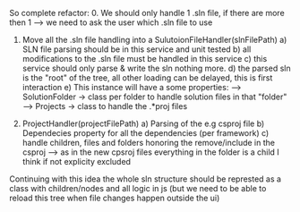 So complete refactor: 0. We should only handle 1 .sln file, if there are more then 1
--> we need to ask the user which .sln file to use

1. Move all the .sln file handling into a SulutoionFileHandler(slnFilePath)
   a) SLN file parsing should be in this service and unit tested
   b) all modifications to the .sln file must be handled in this service
   c) this service should only parse & write the sln nothing more.
   d) the parsed sln is the "root" of the tree, all other loading can be delayed, this is first interaction
   e) This instance will have a some properties:
   --> SolutionFolder -> class per folder to handle solution files in that "folder"
   --> Projects -> class to handle the .\*proj files

2. ProjectHandler(projectFilePath)
   a) Parsing of the e.g csproj file
   b) Dependecies property for all the dependencies (per framework)
   c) handle children, files and folders honoring the remove/include in the csproj
   --> as in the new cpsroj files everything in the folder is a child I think if not explicity excluded

Continuing with this idea the whole sln structure should be represted as a class with children/nodes and all logic in js (but we need to be able to reload this tree when file changes happen outside the ui)
